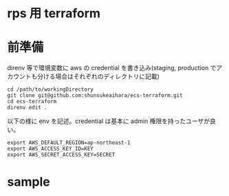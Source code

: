 # rps 用 terraform

# 前準備

direnv 等で環境変数に aws の credential を書き込み(staging, production でアカウントも分ける場合はそれぞれのディレクトリに記載)

```
cd /path/to/workingDirectory
git clone git@github.com:shunsukeaihara/ecs-terraform.git
cd ecs-terraform
direnv edit .
```

以下の様に env を記述。credential は基本に admin 権限を持ったユーザが良い。

```
export AWS_DEFAULT_REGION=ap-northeast-1
export AWS_ACCESS_KEY_ID=KEY
export AWS_SECRET_ACCESS_KEY=SECRET
```

# sample


